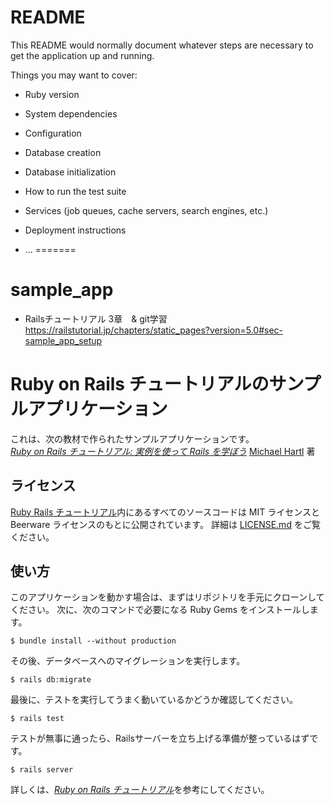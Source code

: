 # README

This README would normally document whatever steps are necessary to get the
application up and running.

Things you may want to cover:

* Ruby version

* System dependencies

* Configuration

* Database creation

* Database initialization

* How to run the test suite

* Services (job queues, cache servers, search engines, etc.)

* Deployment instructions

* ...
=======
# sample_app
* Railsチュートリアル 3章　& git学習
  https://railstutorial.jp/chapters/static_pages?version=5.0#sec-sample_app_setup

# Ruby on Rails チュートリアルのサンプルアプリケーション

  これは、次の教材で作られたサンプルアプリケーションです。   
  [*Ruby on Rails チュートリアル: 実例を使って Rails を学ぼう*](http://railstutorial.jp/)
  [Michael Hartl](http://www.michaelhartl.com/) 著

## ライセンス

  [Ruby Rails チュートリアル](http://railstutorial.jp/)内にあるすべてのソースコードは
  MIT ライセンスと Beerware ライセンスのもとに公開されています。
  詳細は [LICENSE.md](LICENSE.md) をご覧ください。

  ## 使い方

  このアプリケーションを動かす場合は、まずはリポジトリを手元にクローンしてください。
  次に、次のコマンドで必要になる Ruby Gems をインストールします。

  ```
  $ bundle install --without production
  ```

  その後、データベースへのマイグレーションを実行します。

  ```
  $ rails db:migrate
  ```

  最後に、テストを実行してうまく動いているかどうか確認してください。

  ```
  $ rails test
  ```

  テストが無事に通ったら、Railsサーバーを立ち上げる準備が整っているはずです。

  ```
  $ rails server
  ```

  詳しくは、[*Ruby on Rails チュートリアル*](http://railstutorial.jp/)を参考にしてください。
